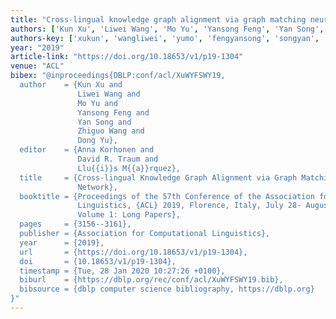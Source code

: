 ```yaml
---
title: "Cross-lingual knowledge graph alignment via graph matching neural network"
authors: ['Kun Xu', 'Liwei Wang', 'Mo Yu', 'Yansong Feng', 'Yan Song', 'Zhiguo Wang', 'Dong Yu']
authors-key: ['xukun', 'wangliwei', 'yumo', 'fengyansong', 'songyan', 'wangzhiguo', 'yudong']
year: "2019"
article-link: "https://doi.org/10.18653/v1/p19-1304"
venue: "ACL"
bibex: "@inproceedings{DBLP:conf/acl/XuWYFSWY19,
  author    = {Kun Xu and
               Liwei Wang and
               Mo Yu and
               Yansong Feng and
               Yan Song and
               Zhiguo Wang and
               Dong Yu},
  editor    = {Anna Korhonen and
               David R. Traum and
               Llu{{i}}s M{{a}}rquez},
  title     = {Cross-lingual Knowledge Graph Alignment via Graph Matching Neural
               Network},
  booktitle = {Proceedings of the 57th Conference of the Association for Computational
               Linguistics, {ACL} 2019, Florence, Italy, July 28- August 2, 2019,
               Volume 1: Long Papers},
  pages     = {3156--3161},
  publisher = {Association for Computational Linguistics},
  year      = {2019},
  url       = {https://doi.org/10.18653/v1/p19-1304},
  doi       = {10.18653/v1/p19-1304},
  timestamp = {Tue, 28 Jan 2020 10:27:26 +0100},
  biburl    = {https://dblp.org/rec/conf/acl/XuWYFSWY19.bib},
  bibsource = {dblp computer science bibliography, https://dblp.org}
}"
---
```

